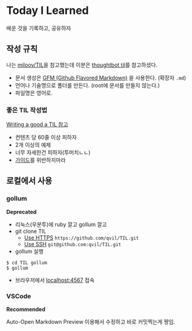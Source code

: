 # Today I Learned
배운 것을 기록하고, 공유하자

## 작성 규칙
나는 [milooy/TIL](https://github.com/milooy/TIL)을 참고했는데 이분은 [thoughtbot til](https://github.com/thoughtbot/til)를 참고하셨다.

- 문서 생성은 [GFM (Github Flavored Markdown)](https://help.github.com/articles/github-flavored-markdown/) 을 사용한다. (확장자 `.md`)
- 언어나 기술명으로 폴더를 만든다. (root에 문서를 만들지 않는다.)
- 파일명은 영어로.


### 좋은 TIL 작성법
[Writing a good a TIL 참고](https://github.com/thoughtbot/til/blob/master/CONTRIBUTING.md)

- 컨텐츠 당 60줄 이상 피하자
- 2개 이상의 예제
- 너무 자세한건 피하자(투머치ㄴㄴ)
- [가이드](https://github.com/thoughtbot/guides)를 위반하지마라

## 로컬에서 사용

### gollum

**Deprecated**

- 리눅스(우분투)에 ruby 깔고 gollum 깔고
- git clone TIL
  + [Use HTTPS](https://github.com/qvil/TIL.git) `https://github.com/qvil/TIL.git`
  + [Use SSH](git@github.com:qvil/TIL.git) `git@github.com:qvil/TIL.git`
- gollum 실행
```shell
$ cd TIL gollum
$ gollum
```
- 브라우저에서 [localhost:4567](http://localhost:4567) 접속

### VSCode

**Recommended**

Auto-Open Markdown Preview 이용해서 수정하고 바로 커밋찍는게 짱임.
